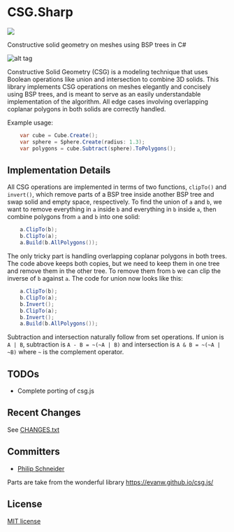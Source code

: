 # CSG.Sharp

![](https://img.shields.io/badge/build-passing-green.svg)

Constructive solid geometry on meshes using BSP trees in C#

![alt tag](https://github.com/PSneijder/CSG.Sharp/blob/master/Assets/CSG.Sharp.png)

Constructive Solid Geometry (CSG) is a modeling technique that uses Boolean operations like union and intersection to combine 3D solids. This library implements CSG operations on meshes elegantly and concisely using BSP trees, and is meant to serve as an easily understandable implementation of the algorithm. All edge cases involving overlapping coplanar polygons in both solids are correctly handled.

Example usage:

```csharp
    var cube = Cube.Create();
    var sphere = Sphere.Create(radius: 1.3);
    var polygons = cube.Subtract(sphere).ToPolygons();
```

## Implementation Details

All CSG operations are implemented in terms of two functions, `clipTo()` and `invert()`, which remove parts of a BSP tree inside another BSP tree and swap solid and empty space, respectively. To find the union of `a` and `b`, we want to remove everything in `a` inside `b` and everything in `b` inside `a`, then combine polygons from `a` and `b` into one solid:

```csharp
    a.ClipTo(b);
    b.ClipTo(a);
    a.Build(b.AllPolygons());
```

The only tricky part is handling overlapping coplanar polygons in both trees. The code above keeps both copies, but we need to keep them in one tree and remove them in the other tree. To remove them from `b` we can clip the inverse of `b` against `a`. The code for union now looks like this:

```csharp
    a.ClipTo(b);
    b.ClipTo(a);
    b.Invert();
    b.ClipTo(a);
    b.Invert();
    a.Build(b.AllPolygons());
```

Subtraction and intersection naturally follow from set operations. If union is `A | B`, subtraction is `A - B = ~(~A | B)` and intersection is `A & B = ~(~A | ~B)` where `~` is the complement operator.

## TODOs
* Complete porting of csg.js

## Recent Changes
See [CHANGES.txt](CHANGES.txt)

## Committers
* [Philip Schneider](https://github.com/PSneijder)

Parts are take from the wonderful library https://evanw.github.io/csg.js/

## License

[MIT license](LICENSE)
